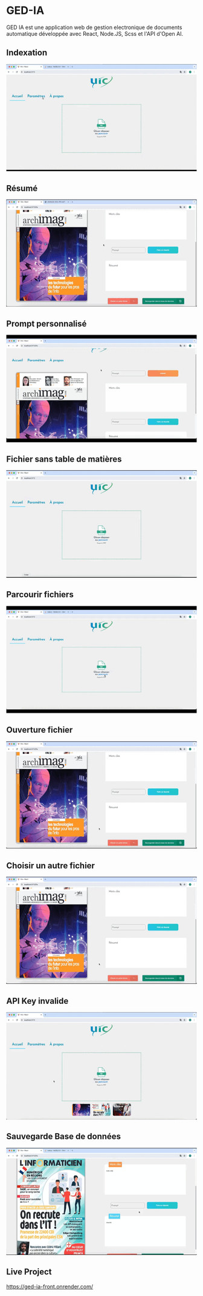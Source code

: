 # GED-IA
GED IA est une application web de gestion electronique de documents automatique développée avec React, Node.JS, Scss et l'API d'Open AI. 

## Indexation
![](docs/Demos/indexation.gif)

## Résumé
![](docs/Demos/resume.gif)

## Prompt personnalisé
![](docs/Demos/prompt.gif)

## Fichier sans table de matières
![](docs/Demos/tdm.gif)

## Parcourir fichiers
![](docs/Demos/parcourir.gif)

## Ouverture fichier
![](docs/Demos/ouverture.gif)

## Choisir un autre fichier 
![](docs/Demos/ouverture.gif)

## API Key invalide 
![](docs/Demos/autre_fichier.gif)

## Sauvegarde Base de données
![](docs/Demos/successDB.gif)

## Live Project 
https://ged-ia-front.onrender.com/
